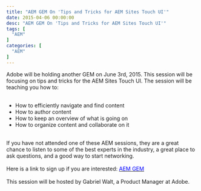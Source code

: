 ```yaml
---
title: "AEM GEM On 'Tips and Tricks for AEM Sites Touch UI'"
date: 2015-04-06 00:00:00
desc: "AEM GEM On 'Tips and Tricks for AEM Sites Touch UI'"
tags: [
  "AEM"
]
categories: [
  "AEM"
]
---
```


Adobe will be holding another GEM on June 3rd, 2015. This session will be focusing on tips and tricks for the AEM Sites Touch UI. The session will be teaching you how to:<br />
<br />
<ul>
<li>How to efficiently navigate and find content</li>
<li>How to author content</li>
<li>How to keep an overview of what is going on&nbsp;</li>
<li>How to organize content and collaborate on it</li>
</ul>
<br />
<div>
If you have not attended one of these AEM sessions, they are a great chance to listen to some of the best experts in the industry, a great place to ask questions, and a good way to start networking.&nbsp;</div>
<div>
<br /></div>
<div>
Here is a link to sign up if you are interested:&nbsp;<a href="http://dev.day.com/content/ddc/en/gems/tips-and-tricks-for-aem-sites-touch-ui.html"><span style="color: blue;">AEM GEM </span></a><br />
<br />
This session will be hosted by Gabriel Walt, a Product Manager at Adobe.</div>
